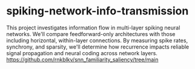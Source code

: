 # spiking-network-info-transmission
This project investigates information flow in multi-layer spiking neural networks. We'll compare feedforward-only architectures with those including horizontal, within-layer connections. By measuring spike rates, synchrony, and sparsity, we'll determine how recurrence impacts reliable signal propagation and neural coding across network layers.
https://github.com/rnkblkv/snn_familiarity_saliency/tree/main

